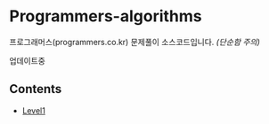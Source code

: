 # Programmers-algorithms
프로그래머스(programmers.co.kr) 문제풀이 소스코드입니다. *(단순함 주의)*



업데이트중

## Contents

+ [Level1](https://github.com/ssub-e/Programmers-algorithms/tree/master/level%201 "Level1")

